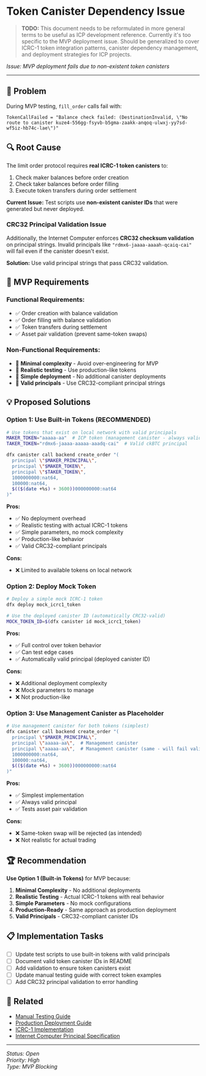 # Token Canister Dependency Issue

> **TODO:** This document needs to be reformulated in more general terms to be useful as ICP development reference. Currently it's too specific to the MVP deployment issue. Should be generalized to cover ICRC-1 token integration patterns, canister dependency management, and deployment strategies for ICP projects.

_Issue: MVP deployment fails due to non-existent token canisters_

---

## 🚨 **Problem**

During MVP testing, `fill_order` calls fail with:

```
TokenCallFailed = "Balance check failed: (DestinationInvalid, \"No route to canister kuze4-556gg-fsyvb-b5gma-zaakk-anqoq-ulwxj-yy7sd-wf5iz-hb74c-lae\")"
```

## 🔍 **Root Cause**

The limit order protocol requires **real ICRC-1 token canisters** to:

1. Check maker balances before order creation
2. Check taker balances before order filling
3. Execute token transfers during order settlement

**Current Issue:** Test scripts use **non-existent canister IDs** that were generated but never deployed.

### **CRC32 Principal Validation Issue**

Additionally, the Internet Computer enforces **CRC32 checksum validation** on principal strings. Invalid principals like `"rdmx6-jaaaa-aaaah-qcaiq-cai"` will fail even if the canister doesn't exist.

**Solution:** Use valid principal strings that pass CRC32 validation.

## 🎯 **MVP Requirements**

### **Functional Requirements:**

- ✅ Order creation with balance validation
- ✅ Order filling with balance validation
- ✅ Token transfers during settlement
- ✅ Asset pair validation (prevent same-token swaps)

### **Non-Functional Requirements:**

- 🎯 **Minimal complexity** - Avoid over-engineering for MVP
- 🎯 **Realistic testing** - Use production-like tokens
- 🎯 **Simple deployment** - No additional canister deployments
- 🎯 **Valid principals** - Use CRC32-compliant principal strings

## 💡 **Proposed Solutions**

### **Option 1: Use Built-in Tokens (RECOMMENDED)**

```bash
# Use tokens that exist on local network with valid principals
MAKER_TOKEN="aaaaa-aa"  # ICP token (management canister - always valid)
TAKER_TOKEN="rdmx6-jaaaa-aaaaa-aaadq-cai"  # Valid ckBTC principal

dfx canister call backend create_order "(
  principal \"$MAKER_PRINCIPAL\",
  principal \"$MAKER_TOKEN\",
  principal \"$TAKER_TOKEN\",
  1000000000:nat64,
  100000:nat64,
  $(($(date +%s) + 3600))000000000:nat64
)"
```

**Pros:**

- ✅ No deployment overhead
- ✅ Realistic testing with actual ICRC-1 tokens
- ✅ Simple parameters, no mock complexity
- ✅ Production-like behavior
- ✅ Valid CRC32-compliant principals

**Cons:**

- ❌ Limited to available tokens on local network

### **Option 2: Deploy Mock Token**

```bash
# Deploy a simple mock ICRC-1 token
dfx deploy mock_icrc1_token

# Use the deployed canister ID (automatically CRC32-valid)
MOCK_TOKEN_ID=$(dfx canister id mock_icrc1_token)
```

**Pros:**

- ✅ Full control over token behavior
- ✅ Can test edge cases
- ✅ Automatically valid principal (deployed canister ID)

**Cons:**

- ❌ Additional deployment complexity
- ❌ Mock parameters to manage
- ❌ Not production-like

### **Option 3: Use Management Canister as Placeholder**

```bash
# Use management canister for both tokens (simplest)
dfx canister call backend create_order "(
  principal \"$MAKER_PRINCIPAL\",
  principal \"aaaaa-aa\",  # Management canister
  principal \"aaaaa-aa\",  # Management canister (same - will fail validation)
  1000000000:nat64,
  100000:nat64,
  $(($(date +%s) + 3600))000000000:nat64
)"
```

**Pros:**

- ✅ Simplest implementation
- ✅ Always valid principal
- ✅ Tests asset pair validation

**Cons:**

- ❌ Same-token swap will be rejected (as intended)
- ❌ Not realistic for actual trading

## 🏆 **Recommendation**

**Use Option 1 (Built-in Tokens)** for MVP because:

1. **Minimal Complexity** - No additional deployments
2. **Realistic Testing** - Actual ICRC-1 tokens with real behavior
3. **Simple Parameters** - No mock configurations
4. **Production-Ready** - Same approach as production deployment
5. **Valid Principals** - CRC32-compliant canister IDs

## 📋 **Implementation Tasks**

- [ ] Update test scripts to use built-in tokens with valid principals
- [ ] Document valid token canister IDs in README
- [ ] Add validation to ensure token canisters exist
- [ ] Update manual testing guide with correct token examples
- [ ] Add CRC32 principal validation to error handling

## 🔗 **Related**

- [Manual Testing Guide](../manual-testing-guide.md)
- [Production Deployment Guide](../production-deployment-guide.md)
- [ICRC-1 Implementation](../icrc1-implementation.md)
- [Internet Computer Principal Specification](https://internetcomputer.org/docs/references/ic-interface-spec#textual-ids)

---

_Status: Open_  
_Priority: High_  
_Type: MVP Blocking_
